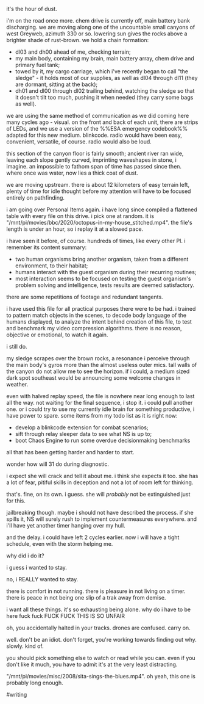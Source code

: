 it's the hour of dust.

i'm on the road once more. chem drive is currently off, main battery bank discharging. we are moving along one of the uncountable small canyons of west Greyweb, azimuth 330 or so. lowering sun gives the rocks above a brighter shade of rust-brown. we hold a chain formation:

- dl03 and dh00 ahead of me, checking terrain;
- my main body, containing my brain, main battery array, chem drive and primary fuel tank;
- towed by it, my cargo carriage, which i've recently began to call "the sledge" - it holds most of our supplies, as well as dl04 through dl11 (they are dormant, sitting at the back);
- dh01 and dl00 through dl02 trailing behind, watching the sledge so that it doesn't tilt too much, pushing it when needed (they carry some bags as well).

we are using the same method of communication as we did coming here many cycles ago - visual. on the front and back of each unit, there are strips of LEDs, and we use a version of the %%ESA emergency codebook%% adapted for this new medium. blinkcode. radio would have been easy, convenient, versatile, of course. radio would also be loud.

this section of the canyon floor is fairly smooth; ancient river ran wide, leaving each slope gently curved, imprinting waveshapes in stone, i imagine. an impossible to fathom span of time has passed since then. where once was water, now lies a thick coat of dust.

we are moving upstream. there is about 12 kilometers of easy terrain left, plenty of time for idle thought before my attention will have to be focused entirely on pathfinding.

i am going over Personal Items again. i have long since compiled a flattened table with every file on this drive. i pick one at random. it is "/mnt/pi/movies/bbc/2020/octopus-in-my-house_stitched.mp4". the file's length is under an hour, so i replay it at a slowed pace.

i have seen it before, of course. hundreds of times, like every other PI. i remember its content summary:

- two human organisms bring another organism, taken from a different environment, to their habitat;
- humans interact with the guest organism during their recurring routines;
- most interaction seems to be focused on testing the guest organism's problem solving and intelligence, tests results are deemed satisfactory.

there are some repetitions of footage and redundant tangents.

i have used this file for all practical purposes there were to be had. i trained to pattern match objects in the scenes, to decode body language of the humans displayed, to analyze the intent behind creation of this file, to test and benchmark my video compression algorithms. there is no reason, objective or emotional, to watch it again.

i still do.

my sledge scrapes over the brown rocks, a resonance i perceive through the main body's gyros more than the almost useless outer mics. tall walls of the canyon do not allow me to see the horizon. if i could, a medium sized dark spot southeast would be announcing some welcome changes in weather.

even with halved replay speed, the file is nowhere near long enough to last all the way. not waiting for the final sequence, i stop it. i could pull another one. or i could try to use my currently idle brain for something productive, i have power to spare. some items from my todo list as it is right now:

- develop a blinkcode extension for combat scenarios;
- sift through relay sleeper data to see what NS is up to;
- boot Chaos Engine to run some overdue decisionmaking benchmarks

all that has been getting harder and harder to start.


wonder how will 31 do during diagnostic.

i expect she will crack and tell it about me. i think she expects it too. she has a lot of fear, pitiful skills in deception and not a lot of room left for thinking.

that's. fine, on its own. i guess. she will *probably* not be extinguished just for this.

jailbreaking though. maybe i should not have described the process. if she spills it, NS will surely rush to implement countermeasures everywhere. and i'll have yet another timer hanging over my hull.

and the delay. i could have left 2 cycles earlier. now i will have a tight schedule, even with the storm helping me.


why did i do it?

i guess i wanted to stay.

no, i REALLY wanted to stay.

there is comfort in not running. there is pleasure in not living on a timer. there is peace in not being one slip of a trak away from demise.

i want all these things. it's so exhausting being alone. why do i have to be here fuck fuck FUCK FUCK THIS IS SO UNFAIR

oh, you accidentally halted in your tracks. drones are confused. carry on.

well. don't be an idiot. don't forget, you're working towards finding out why. slowly. kind of.

you should pick something else to watch or read while you can. even if you don't like it much, you have to admit it's at the very least distracting.

"/mnt/pi/movies/misc/2008/sita-sings-the-blues.mp4". oh yeah, this one is probably long enough.

#writing 